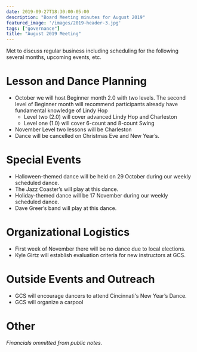 ```yaml
---
date: 2019-09-27T18:30:00-05:00
description: "Board Meeting minutes for August 2019"
featured_image: '/images/2019-header-3.jpg'
tags: ["governance"]
title: "August 2019 Meeting"
---
```


Met to discuss regular business including scheduling for the following several months, upcoming events, etc.
<!--more-->

# Lesson and Dance Planning

* October we will host Beginner month 2.0 with two levels. The second level of Beginner month will recommend participants already have fundamental knowledge of Lindy Hop
  * Level two (2.0) will cover advanced Lindy Hop and Charleston
  * Level one (1.0) will cover 6-count and 8-count Swing
* November Level two lessons will be Charleston
* Dance will be cancelled on Christmas Eve and New Year’s.

# Special Events

* Halloween-themed dance will be held on 29 October during our weekly scheduled dance.
* The Jazz Coaster’s will play at this dance.
* Holiday-themed dance will be 17 November during our weekly scheduled dance.
* Dave Greer’s band will play at this dance.

# Organizational Logistics

* First week of November there will be no dance due to local elections.
* Kyle Girtz will establish evaluation criteria for new instructors at GCS.

# Outside Events and Outreach

* GCS will encourage dancers to attend Cincinnati's New Year’s Dance.
* GCS will organize a carpool

# Other

*Financials ommitted from public notes.*
